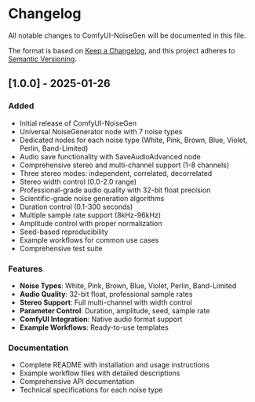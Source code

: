 # Changelog

All notable changes to ComfyUI-NoiseGen will be documented in this file.

The format is based on [Keep a Changelog](https://keepachangelog.com/en/1.0.0/),
and this project adheres to [Semantic Versioning](https://semver.org/spec/v2.0.0.html).

## [1.0.0] - 2025-01-26

### Added
- Initial release of ComfyUI-NoiseGen
- Universal NoiseGenerator node with 7 noise types
- Dedicated nodes for each noise type (White, Pink, Brown, Blue, Violet, Perlin, Band-Limited)
- Audio save functionality with SaveAudioAdvanced node
- Comprehensive stereo and multi-channel support (1-8 channels)
- Three stereo modes: independent, correlated, decorrelated
- Stereo width control (0.0-2.0 range)
- Professional-grade audio quality with 32-bit float precision
- Scientific-grade noise generation algorithms
- Duration control (0.1-300 seconds)
- Multiple sample rate support (8kHz-96kHz)
- Amplitude control with proper normalization
- Seed-based reproducibility
- Example workflows for common use cases
- Comprehensive test suite

### Features
- **Noise Types**: White, Pink, Brown, Blue, Violet, Perlin, Band-Limited
- **Audio Quality**: 32-bit float, professional sample rates
- **Stereo Support**: Full multi-channel with width control
- **Parameter Control**: Duration, amplitude, seed, sample rate
- **ComfyUI Integration**: Native audio format support
- **Example Workflows**: Ready-to-use templates

### Documentation
- Complete README with installation and usage instructions
- Example workflow files with detailed descriptions
- Comprehensive API documentation
- Technical specifications for each noise type 